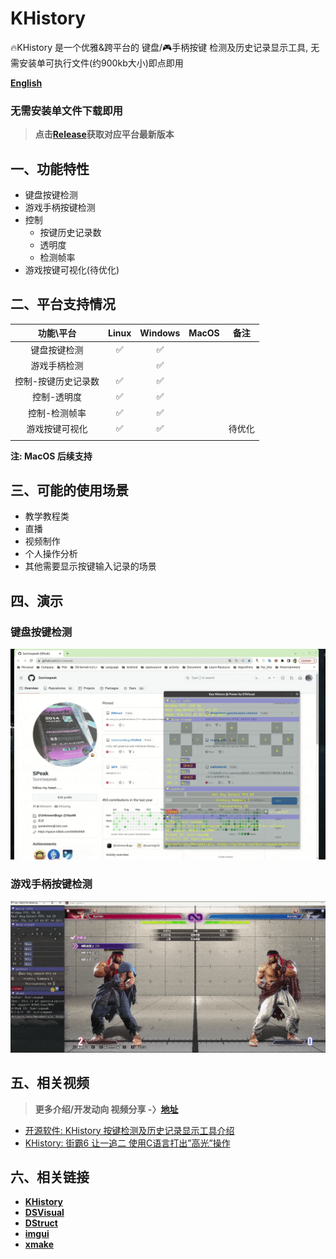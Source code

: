 # KHistory
🔥KHistory 是一个优雅&跨平台的 键盘/🎮手柄按键 检测及历史记录显示工具, 无需安装单可执行文件(约900kb大小)即点即用

[**English**](README.en.md)



### 无需安装单文件下载即用

> **点击[Release](https://github.com/Sunrisepeak/KHistory/releases)获取对应平台最新版本**



## 一、功能特性

- 键盘按键检测
- 游戏手柄按键检测
- 控制
  - 按键历史记录数
  - 透明度
  - 检测帧率
- 游戏按键可视化(待优化)



## 二、平台支持情况

|      功能\平台      |  Linux   | Windows  | MacOS |  备注  |
| :-----------------: | :------: | :------: | :---: | :----: |
|    键盘按键检测     | &#x2705; | &#x2705; |       |        |
|    游戏手柄检测     |          | &#x2705; |       |        |
| 控制-按键历史记录数 | &#x2705; | &#x2705; |       |        |
|     控制-透明度     | &#x2705; | &#x2705; |       |        |
|    控制-检测帧率    | &#x2705; | &#x2705; |       |        |
|   游戏按键可视化    | &#x2705; | &#x2705; |       | 待优化 |
|                     |          |          |       |        |

**注: MacOS 后续支持**

## 三、可能的使用场景

- 教学教程类
- 直播
- 视频制作
- 个人操作分析
- 其他需要显示按键输入记录的场景

## 四、演示

### 键盘按键检测
![](docs/imgs/khistory-keyboard.demo.gif)

### 游戏手柄按键检测
![](docs/imgs/khistory-gamepad.demo.gif)


## 五、相关视频

> **更多介绍/开发动向 视频分享 -〉[地址](https://space.bilibili.com/65858958/channel/seriesdetail?sid=3473247)**

- [开源软件: KHistory 按键检测及历史记录显示工具介绍](https://www.bilibili.com/video/BV1Xx4y1o7cp)
- [KHistory: 街霸6 让一追二 使用C语言打出”高光”操作](https://www.bilibili.com/video/BV1W14y1X7vD)


## 六、相关链接

- [**KHistory**](https://github.com/Sunrisepeak/KHistory)
- [**DSVisual**](https://github.com/Sunrisepeak/DSVisual)
- [**DStruct**](https://github.com/Sunrisepeak/DStruct)
- [**imgui**](https://github.com/ocornut/imgui)
- [**xmake**](https://github.com/xmake-io/xmake)
